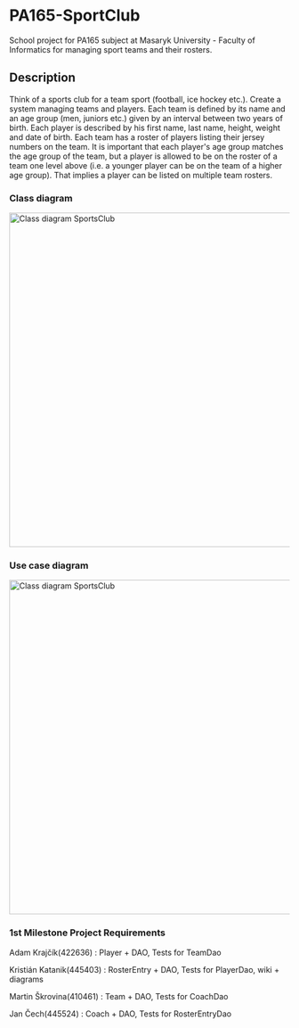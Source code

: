 # PA165-SportClub

School project for PA165 subject at Masaryk University - Faculty of Informatics for managing sport teams and their rosters.



## <a name="description"></a>Description

Think of a sports club for a team sport (football, ice hockey etc.). Create a system managing teams and players. Each team is defined by its name and an age group (men, juniors etc.) given by an interval between two years of birth. Each player is described by his first name, last name, height, weight and date of birth. Each team has a roster of players listing their jersey numbers on the team. It is important that each player's age group matches the age group of the team, but a player is allowed to be on the roster of a team one level above (i.e. a younger player can be on the team of a higher age group). That implies a player can be listed on multiple team rosters.

### <a name="class-diagram"></a>Class diagram
<img src="https://github.com/HonzaCech/PA165-SportClub/blob/master/wiki/Class%20Diagram1.png" alt="Class diagram SportsClub" width="600" >

### <a name="use-case-diagram"></a>Use case diagram
<img src="https://github.com/HonzaCech/PA165-SportClub/blob/master/wiki/Use%20Case%20Diagram1.png" alt="Class diagram SportsClub" width="600" >

### <a name="milestone-1"></a>1st Milestone Project Requirements

Adam Krajčík(422636) : Player + DAO, Tests for TeamDao

Kristián Katanik(445403) : RosterEntry + DAO, Tests for PlayerDao, wiki + diagrams

Martin Škrovina(410461) : Team + DAO, Tests for CoachDao

Jan Čech(445524) : Coach + DAO, Tests for RosterEntryDao
